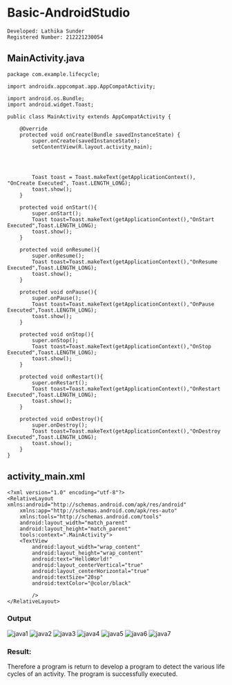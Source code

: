 # Basic-AndroidStudio
~~~
Developed: Lathika Sunder
Registered Number: 212221230054
~~~
## MainActivity.java
~~~
package com.example.lifecycle;

import androidx.appcompat.app.AppCompatActivity;

import android.os.Bundle;
import android.widget.Toast;

public class MainActivity extends AppCompatActivity {

    @Override
    protected void onCreate(Bundle savedInstanceState) {
        super.onCreate(savedInstanceState);
        setContentView(R.layout.activity_main);




        Toast toast = Toast.makeText(getApplicationContext(), "OnCreate Executed", Toast.LENGTH_LONG);
        toast.show();
    }

    protected void onStart(){
        super.onStart();
        Toast toast=Toast.makeText(getApplicationContext(),"OnStart Executed",Toast.LENGTH_LONG);
        toast.show();
    }

    protected void onResume(){
        super.onResume();
        Toast toast=Toast.makeText(getApplicationContext(),"OnResume Executed",Toast.LENGTH_LONG);
        toast.show();
    }

    protected void onPause(){
        super.onPause();
        Toast toast=Toast.makeText(getApplicationContext(),"OnPause Executed",Toast.LENGTH_LONG);
        toast.show();
    }

    protected void onStop(){
        super.onStop();
        Toast toast=Toast.makeText(getApplicationContext(),"OnStop Executed",Toast.LENGTH_LONG);
        toast.show();
    }

    protected void onRestart(){
        super.onRestart();
        Toast toast=Toast.makeText(getApplicationContext(),"OnRestart Executed",Toast.LENGTH_LONG);
        toast.show();
    }

    protected void onDestroy(){
        super.onDestroy();
        Toast toast=Toast.makeText(getApplicationContext(),"OnDestroy Executed",Toast.LENGTH_LONG);
        toast.show();
    }
}
~~~
## activity_main.xml
~~~
<?xml version="1.0" encoding="utf-8"?>
<RelativeLayout xmlns:android="http://schemas.android.com/apk/res/android"
    xmlns:app="http://schemas.android.com/apk/res-auto"
    xmlns:tools="http://schemas.android.com/tools"
    android:layout_width="match_parent"
    android:layout_height="match_parent"
    tools:context=".MainActivity">
    <TextView
        android:layout_width="wrap_content"
        android:layout_height="wrap_content"
        android:text="HelloWorld!"
        android:layout_centerVertical="true"
        android:layout_centerHorizontal="true"
        android:textSize="20sp"
        android:textColor="@color/black"

        />
</RelativeLayout>
~~~
### Output
![java1](https://user-images.githubusercontent.com/94827772/192425369-77fb107d-a4ea-41c5-a473-842cf5765216.jpg)
![java2](https://user-images.githubusercontent.com/94827772/192425377-dd2c78bf-f5cb-47f0-bcf4-3f24b49d8d62.jpg)
![java3](https://user-images.githubusercontent.com/94827772/192425381-e81f0b46-185f-4e08-b27e-7b051140d3f6.jpg)
![java4](https://user-images.githubusercontent.com/94827772/192425384-79c945f5-bc16-4ec2-acb5-0538e7432169.jpg)
![java5](https://user-images.githubusercontent.com/94827772/192425387-e2185a78-e184-4e36-9f59-0860d76d556d.jpg)
![java6](https://user-images.githubusercontent.com/94827772/192425389-364071b5-1c59-44d4-82cc-5746a6ee01b0.jpg)
![java7](https://user-images.githubusercontent.com/94827772/192425390-7d34f9ee-24ff-4d34-b85b-831bbae4be83.jpg)


### Result:
Therefore a program is return to develop a program to detect the various life cycles of an activity. The program is successfully executed.


